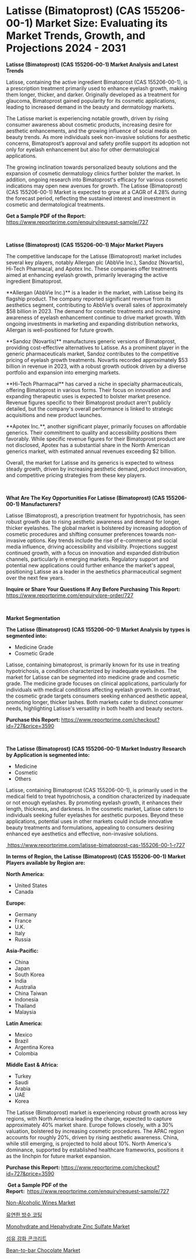 <p><h1>Latisse (Bimatoprost) (CAS 155206-00-1) Market Size: Evaluating its Market Trends, Growth, and Projections 2024 - 2031</h1></p><p><strong>Latisse (Bimatoprost) (CAS 155206-00-1) Market Analysis and Latest Trends</strong></p>
<p><p>Latisse, containing the active ingredient Bimatoprost (CAS 155206-00-1), is a prescription treatment primarily used to enhance eyelash growth, making them longer, thicker, and darker. Originally developed as a treatment for glaucoma, Bimatoprost gained popularity for its cosmetic applications, leading to increased demand in the beauty and dermatology markets.</p><p>The Latisse market is experiencing notable growth, driven by rising consumer awareness about cosmetic products, increasing desire for aesthetic enhancements, and the growing influence of social media on beauty trends. As more individuals seek non-invasive solutions for aesthetic concerns, Bimatoprost’s approval and safety profile support its adoption not only for eyelash enhancement but also for other dermatological applications.</p><p>The growing inclination towards personalized beauty solutions and the expansion of cosmetic dermatology clinics further bolster the market. In addition, ongoing research into Bimatoprost's efficacy for various cosmetic indications may open new avenues for growth. The Latisse (Bimatoprost) (CAS 155206-00-1) Market is expected to grow at a CAGR of 4.28% during the forecast period, reflecting the sustained interest and investment in cosmetic and dermatological treatments.</p></p>
<p><strong>Get a Sample PDF of the Report:&nbsp;</strong> <a href="https://www.reportprime.com/enquiry/request-sample/727">https://www.reportprime.com/enquiry/request-sample/727</a></p>
<p>&nbsp;</p>
<p><strong>Latisse (Bimatoprost) (CAS 155206-00-1) Major Market Players</strong></p>
<p><p>The competitive landscape for the Latisse (Bimatoprost) market includes several key players, notably Allergan plc (AbbVie Inc.), Sandoz (Novartis), Hi-Tech Pharmacal, and Apotex Inc. These companies offer treatments aimed at enhancing eyelash growth, primarily leveraging the active ingredient Bimatoprost.</p><p>**Allergan (AbbVie Inc.)** is a leader in the market, with Latisse being its flagship product. The company reported significant revenue from its aesthetics segment, contributing to AbbVie’s overall sales of approximately $58 billion in 2023. The demand for cosmetic treatments and increasing awareness of eyelash enhancement continue to drive market growth. With ongoing investments in marketing and expanding distribution networks, Allergan is well-positioned for future growth.</p><p>**Sandoz (Novartis)** manufactures generic versions of Bimatoprost, providing cost-effective alternatives to Latisse. As a prominent player in the generic pharmaceuticals market, Sandoz contributes to the competitive pricing of eyelash growth treatments. Novartis recorded approximately $53 billion in revenue in 2023, with a robust growth outlook driven by a diverse portfolio and expansion into emerging markets.</p><p>**Hi-Tech Pharmacal** has carved a niche in specialty pharmaceuticals, offering Bimatoprost in various forms. Their focus on innovation and expanding therapeutic uses is expected to bolster market presence. Revenue figures specific to their Bimatoprost product aren't publicly detailed, but the company's overall performance is linked to strategic acquisitions and new product launches.</p><p>**Apotex Inc.**, another significant player, primarily focuses on affordable generics. Their commitment to quality and accessibility positions them favorably. While specific revenue figures for their Bimatoprost product are not disclosed, Apotex has a substantial share in the North American generics market, with estimated annual revenues exceeding $2 billion.</p><p>Overall, the market for Latisse and its generics is expected to witness steady growth, driven by increasing aesthetic demand, product innovation, and competitive pricing strategies from these key players.</p></p>
<p>&nbsp;</p>
<p><strong>What Are The Key Opportunities For Latisse (Bimatoprost) (CAS 155206-00-1) Manufacturers?</strong></p>
<p><p>Latisse (Bimatoprost), a prescription treatment for hypotrichosis, has seen robust growth due to rising aesthetic awareness and demand for longer, thicker eyelashes. The global market is bolstered by increasing adoption of cosmetic procedures and shifting consumer preferences towards non-invasive options. Key trends include the rise of e-commerce and social media influence, driving accessibility and visibility. Projections suggest continued growth, with a focus on innovation and expanded distribution channels, particularly in emerging markets. Regulatory support and potential new applications could further enhance the market's appeal, positioning Latisse as a leader in the aesthetics pharmaceutical segment over the next few years.</p></p>
<p><strong>Inquire or Share Your Questions If Any Before Purchasing This Report:</strong> <a href="https://www.reportprime.com/enquiry/pre-order/727">https://www.reportprime.com/enquiry/pre-order/727</a></p>
<p>&nbsp;</p>
<p><strong>Market Segmentation</strong></p>
<p><strong>The Latisse (Bimatoprost) (CAS 155206-00-1) Market Analysis by types is segmented into:</strong></p>
<p><ul><li>Medicine Grade</li><li>Cosmetic Grade</li></ul></p>
<p><p>Latisse, containing bimatoprost, is primarily known for its use in treating hypotrichosis, a condition characterized by inadequate eyelashes. The market for Latisse can be segmented into medicine grade and cosmetic grade. The medicine grade focuses on clinical applications, particularly for individuals with medical conditions affecting eyelash growth. In contrast, the cosmetic grade targets consumers seeking enhanced aesthetic appeal, promoting longer, thicker lashes. Both markets cater to distinct consumer needs, highlighting Latisse's versatility in both health and beauty sectors.</p></p>
<p><strong>Purchase this Report:&nbsp;</strong><a href="https://www.reportprime.com/checkout?id=727&price=3590">https://www.reportprime.com/checkout?id=727&price=3590</a></p>
<p>&nbsp;</p>
<p><strong>The Latisse (Bimatoprost) (CAS 155206-00-1) Market Industry Research by Application is segmented into:</strong></p>
<p><ul><li>Medicine</li><li>Cosmetic</li><li>Others</li></ul></p>
<p><p>Latisse, containing Bimatoprost (CAS 155206-00-1), is primarily used in the medical field to treat hypotrichosis, a condition characterized by inadequate or not enough eyelashes. By promoting eyelash growth, it enhances their length, thickness, and darkness. In the cosmetic market, Latisse caters to individuals seeking fuller eyelashes for aesthetic purposes. Beyond these applications, potential uses in other markets could include innovative beauty treatments and formulations, appealing to consumers desiring enhanced eye aesthetics and effective, non-invasive solutions.</p></p>
<p><a href="https://www.reportprime.com/latisse-bimatoprost-cas-155206-00-1-r727">&nbsp;https://www.reportprime.com/latisse-bimatoprost-cas-155206-00-1-r727</a></p>
<p><strong>In terms of Region, the Latisse (Bimatoprost) (CAS 155206-00-1) Market Players available by Region are:</strong></p>
<p>
    <p> <strong> North America: </strong>
        <ul>
            <li>United States</li>
            <li>Canada</li>
        </ul>
        </p> 
    <p> <strong> Europe: </strong>
        <ul>
            <li>Germany</li>
            <li>France</li>
            <li>U.K.</li>
            <li>Italy</li>
            <li>Russia</li>
        </ul>
        </p> 
    <p> <strong> Asia-Pacific: </strong>
        <ul>
            <li>China</li>
            <li>Japan</li>
            <li>South Korea</li>
            <li>India</li>
            <li>Australia</li>
            <li>China Taiwan</li>
            <li>Indonesia</li>
            <li>Thailand</li>
            <li>Malaysia</li>
        </ul>
        </p> 
    <p> <strong> Latin America: </strong>
        <ul>
            <li>Mexico</li>
            <li>Brazil</li>
            <li>Argentina Korea</li>
            <li>Colombia</li>
        </ul>
        </p> 
    <p> <strong> Middle East & Africa: </strong>
        <ul>
            <li>Turkey</li>
            <li>Saudi</li>
            <li>Arabia</li>
            <li>UAE</li>
            <li>Korea</li>
        </ul>
    </p>
    </p>
<p><p>The Latisse (Bimatoprost) market is experiencing robust growth across key regions, with North America leading the charge, expected to capture approximately 40% market share. Europe follows closely, with a 30% valuation, bolstered by increasing cosmetic procedures. The APAC region accounts for roughly 20%, driven by rising aesthetic awareness. China, while still emerging, is projected to hold about 10%. North America's dominance, supported by established healthcare frameworks, positions it as the linchpin for future market expansion.</p></p>
<p><strong>Purchase this Report: </strong><a href="https://www.reportprime.com/checkout?id=727&price=3590">https://www.reportprime.com/checkout?id=727&price=3590</a></p>
<p>&nbsp;<strong>Get a Sample PDF of the Report:&nbsp;&nbsp;</strong><a href="https://www.reportprime.com/enquiry/request-sample/727">https://www.reportprime.com/enquiry/request-sample/727</a></p>
<p><strong></strong></p>
<p><p><a href="https://issuu.com/reportprime-2/docs/non-alcoholic-wines-market-size-203_d7e323635e52d2">Non-Alcoholic Wines Market</a></p><p><a href="https://medium.com/@juliusgy6neace/%EA%B8%80%EB%A1%9C%EB%B2%8C-%EC%9C%A0%EC%97%B0-%EB%B0%A9%EC%88%98-%EC%BD%94%ED%8C%85-%EC%8B%9C%EC%9E%A5%EC%9D%98-%EB%B2%94%EC%9C%84%EC%97%90-%EB%8C%80%ED%95%9C-%EC%8B%AC%EC%B8%B5-%EB%B6%84%EC%84%9D%EA%B3%BC-2024%EB%85%84%EB%B6%80%ED%84%B0-2031%EB%85%84%EA%B9%8C%EC%A7%80-%EC%98%88%EC%83%81%EB%90%98%EB%8A%94-9-2-%EC%9D%98-%EB%B9%A0%EB%A5%B8-%EC%84%B1%EC%9E%A5%EB%A5%A0-cagr-95f8561d5a0b">유연한 방수 코팅</a></p><p><a href="https://www.linkedin.com/pulse/global-monohydrate-hepahydrate-zinc-sulfate-market-exploring-c6fje?trackingId=fLpIHe85SaO1jy3MDOYBvA%3D%3D">Monohydrate and Hepahydrate Zinc Sulfate Market</a></p><p><a href="https://medium.com/@zlpjbqkb72/%EA%B8%80%EB%A1%9C%EB%B2%8C-%EC%84%AC%EC%9C%A0-%EB%B3%B4%EA%B0%95-%EC%BD%98%ED%81%AC%EB%A6%AC%ED%8A%B8-%EC%8B%9C%EC%9E%A5-%ED%98%84%ED%99%A9-2024-2031-%EB%B0%8F-%EC%A7%80%EC%97%AD-%EC%A0%9C%ED%92%88-%EB%B0%8F-%EC%B5%9C%EC%A2%85-%EC%9A%A9%EB%8F%84%EB%B3%84-%EC%98%88%EC%B8%A1-17734c5292e3">섬유 강화 콘크리트</a></p><p><a href="https://issuu.com/reportprime-2/docs/bean-to-bar-chocolate-market-size-2_ff59aa9b76ea9c">Bean-to-bar Chocolate Market</a></p></p>